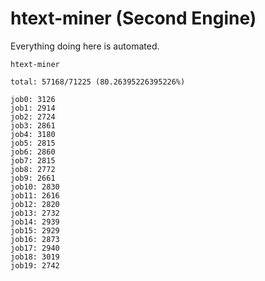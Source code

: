 # htext-miner (Second Engine)

Everything doing here is automated.

```
htext-miner

total: 57168/71225 (80.26395226395226%)

job0: 3126
job1: 2914
job2: 2724
job3: 2861
job4: 3180
job5: 2815
job6: 2860
job7: 2815
job8: 2772
job9: 2661
job10: 2830
job11: 2616
job12: 2820
job13: 2732
job14: 2939
job15: 2929
job16: 2873
job17: 2940
job18: 3019
job19: 2742
```